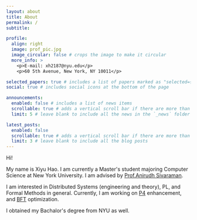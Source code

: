 ```yaml
---
layout: about
title: About
permalink: /
subtitle:

profile:
  align: right
  image: prof_pic.jpg
  image_circular: false # crops the image to make it circular
  more_info: >
    <p>E-mail: xh2187@nyu.edu</p>
    <p>60 5th Avenue, New York, NY 10011</p>

selected_papers: true # includes a list of papers marked as "selected={true}"
social: true # includes social icons at the bottom of the page

announcements:
  enabled: false # includes a list of news items
  scrollable: true # adds a vertical scroll bar if there are more than 3 news items
  limit: 5 # leave blank to include all the news in the `_news` folder

latest_posts:
  enabled: false
  scrollable: true # adds a vertical scroll bar if there are more than 3 new posts items
  limit: 3 # leave blank to include all the blog posts
---
```


Hi! 

My name is Xiyu Hao. I am currently a Master's student majoring Computer Science at New York University. I am advised by [Prof.Anirudh Sivaraman](https://anirudhsk.github.io/). 

I am interested in Distributed Systems (engineering and theory), PL, and Formal Methods in general. Currently, I am working on [P4](https://p4.org/) enhancement, and [BFT](https://en.wikipedia.org/wiki/Byzantine_fault) optimization. 

I obtained my Bachalor's degree from NYU as well.